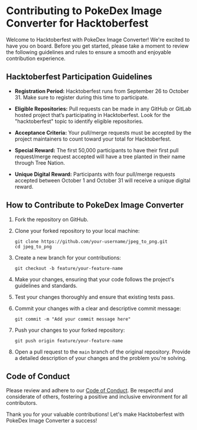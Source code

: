 # Contributing to PokeDex Image Converter for Hacktoberfest

Welcome to Hacktoberfest with PokeDex Image Converter! We're excited to have you on board. Before you get started, please take a moment to review the following guidelines and rules to ensure a smooth and enjoyable contribution experience.

## Hacktoberfest Participation Guidelines

- **Registration Period:** Hacktoberfest runs from September 26 to October 31. Make sure to register during this time to participate.
  
- **Eligible Repositories:** Pull requests can be made in any GitHub or GitLab hosted project that’s participating in Hacktoberfest. Look for the "hacktoberfest" topic to identify eligible repositories.

- **Acceptance Criteria:** Your pull/merge requests must be accepted by the project maintainers to count toward your total for Hacktoberfest.

- **Special Reward:** The first 50,000 participants to have their first pull request/merge request accepted will have a tree planted in their name through Tree Nation.

- **Unique Digital Reward:** Participants with four pull/merge requests accepted between October 1 and October 31 will receive a unique digital reward.

## How to Contribute to PokeDex Image Converter

1. Fork the repository on GitHub.
2. Clone your forked repository to your local machine:
   ```
   git clone https://github.com/your-username/jpeg_to_png.git
   cd jpeg_to_png
   ```
   
3. Create a new branch for your contributions:
   ```
   git checkout -b feature/your-feature-name
   ```

4. Make your changes, ensuring that your code follows the project's guidelines and standards.

5. Test your changes thoroughly and ensure that existing tests pass.

6. Commit your changes with a clear and descriptive commit message:
   ```
   git commit -m "Add your commit message here"
   ```

7. Push your changes to your forked repository:
   ```
   git push origin feature/your-feature-name
   ```

8. Open a pull request to the `main` branch of the original repository. Provide a detailed description of your changes and the problem you're solving.

## Code of Conduct

Please review and adhere to our [Code of Conduct](CODE_OF_CONDUCT.md). Be respectful and considerate of others, fostering a positive and inclusive environment for all contributors.

Thank you for your valuable contributions! Let's make Hacktoberfest with PokeDex Image Converter a success!
